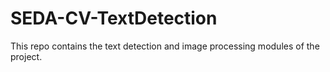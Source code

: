 SEDA-CV-TextDetection
=====================
This repo contains the text detection and image processing modules of the project. 
